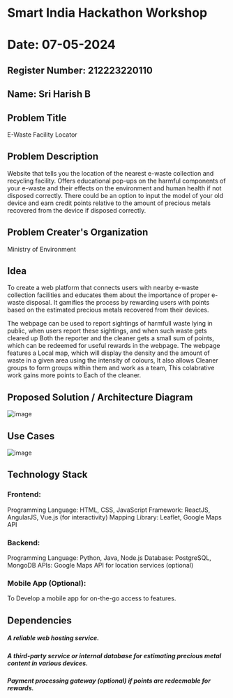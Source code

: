 # Smart India Hackathon Workshop
# Date: 07-05-2024
## Register Number: 212223220110
## Name: Sri Harish B
## Problem Title
E-Waste Facility Locator
## Problem Description
Website that tells you the location of the nearest e-waste collection and recycling facility. Offers educational pop-ups on the harmful components of your e-waste and their effects on the environment and human health if not disposed correctly. There could be an option to input the model of your old device and earn credit points relative to the amount of precious metals recovered from the device if disposed correctly.
## Problem Creater's Organization
Ministry of Environment

## Idea
To create a web platform that connects users with nearby e-waste collection facilities and educates them about the importance of proper e-waste disposal. It gamifies the process by rewarding users with points based on the estimated precious metals recovered from their devices.

The webpage can be used to report sightings of harmfull waste lying in public, when users report these sightings, and when such waste gets cleared up Both the reporter and the cleaner gets a small sum of points, which can be redeemed for useful rewards in the webpage. The webpage features a Local map, which will display the density and the amount of waste in a given area using the intensity of colours, It also allows Cleaner groups to form groups within them and work as a team, This colabrative work gains more points to Each of the cleaner.


## Proposed Solution / Architecture Diagram

![image](https://github.com/SriHarishb/SIHPS/assets/150308442/d908d381-a36b-45fc-b73a-b430baec3a57)


## Use Cases

![image](https://github.com/SriHarishb/SIHPS/assets/150308442/acce6e99-60cd-4ff5-ab92-7403440cbbf3)


## Technology Stack

### Frontend:
Programming Language: HTML, CSS, JavaScript
Framework: ReactJS, AngularJS, Vue.js (for interactivity)
Mapping Library: Leaflet, Google Maps API
### Backend:
Programming Language: Python, Java, Node.js
Database: PostgreSQL, MongoDB
APIs: Google Maps API for location services (optional)
### Mobile App (Optional):
To Develop a mobile app for on-the-go access to features.

## Dependencies



##### A reliable web hosting service.
##### A third-party service or internal database for estimating precious metal content in various devices.
##### Payment processing gateway (optional) if points are redeemable for rewards.
